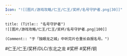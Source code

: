 ```yaml
---
Icon: "![[图片/游戏攻略/仁王/仁王/奖杯/名号守护者.png|30]]"
---
```

```ad-common-bronze-trophy
title: (Title:: "名号守护者")
![[图片/游戏攻略/仁王/仁王/奖杯/名号守护者.png|100]]

(Comment:: "于「独眼龙之城」中听完片仓重长自报名号。")
```

#仁王/仁王/奖杯/DLC/东北之龙 #奖杯 #奖杯/铜

